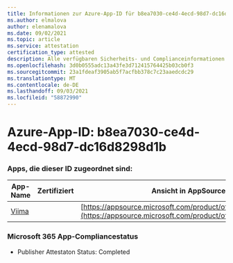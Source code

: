 ```yaml
---
title: Informationen zur Azure-App-ID für b8ea7030-ce4d-4ecd-98d7-dc16d8298d1b
ms.author: elmalova
author: elenamalova
ms.date: 09/02/2021
ms.topic: article
ms.service: attestation
certification_type: attested
description: Alle verfügbaren Sicherheits- und Complianceinformationen für b8ea7030-ce4d-4ecd-98d7-dc16d8298d1b.
ms.openlocfilehash: 3d0b0555adc13a43fe3d712415764425b03cb0f3
ms.sourcegitcommit: 23a1fdeaf3905ab5f7acfbb378c7c23aaedcdc29
ms.translationtype: MT
ms.contentlocale: de-DE
ms.lasthandoff: 09/03/2021
ms.locfileid: "58872990"
---
```

# <a name="azure-app-id-b8ea7030-ce4d-4ecd-98d7-dc16d8298d1b"></a>Azure-App-ID: b8ea7030-ce4d-4ecd-98d7-dc16d8298d1b


### <a name="apps-associated-with-this-id"></a>Apps, die dieser ID zugeordnet sind:
| **App-Name** | **Zertifiziert** | **Ansicht in AppSource** |
|--------------|---------------|-----------------------|
| [Viima](https://docs.microsoft.com/microsoft-365-app-certification/forward/WA200001589) |  | [https://appsource.microsoft.com/product/office/WA200001589](https://appsource.microsoft.com/product/office/WA200001589) |

### <a name="microsoft-365-app-compliance-status"></a>Microsoft 365 App-Compliancestatus
- Publisher Attestaton Status: Completed
